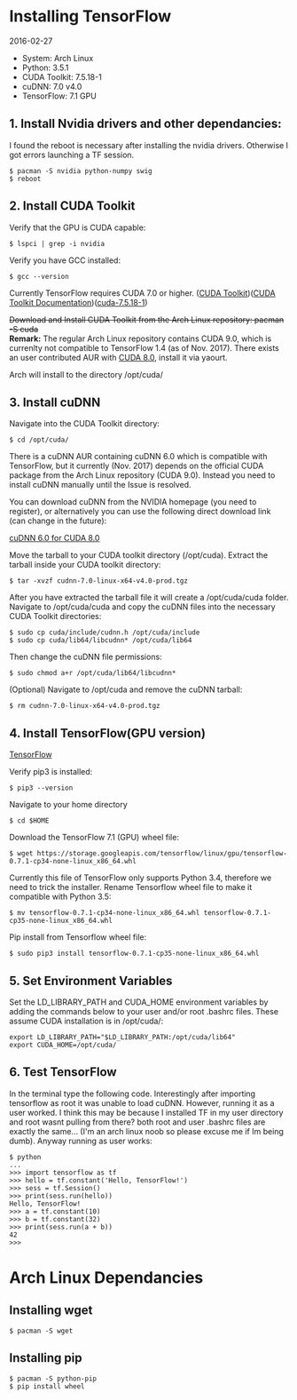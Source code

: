 # Installing TensorFlow
2016-02-27
- System: Arch Linux
- Python: 3.5.1
- CUDA Toolkit: 7.5.18-1
- cuDNN: 7.0 v4.0
- TensorFlow: 7.1 GPU

## 1. Install Nvidia drivers and other dependancies:
I found the reboot is necessary after installing the nvidia drivers.  Otherwise I got errors launching a TF session.
```
$ pacman -S nvidia python-numpy swig
$ reboot
```
## 2. Install CUDA Toolkit
Verify that the GPU is CUDA capable:
```
$ lspci | grep -i nvidia
```
Verify you have GCC installed:
```
$ gcc --version
```
Currently TensorFlow requires CUDA 7.0 or higher.
([CUDA Toolkit](https://developer.nvidia.com/cuda-toolkit))([CUDA Toolkit Documentation](http://docs.nvidia.com/cuda/cuda-getting-started-guide-for-linux/#axzz3xQuiXyUB))([cuda-7.5.18-1](https://www.archlinux.org/packages/community/x86_64/cuda/))



~~Download and Install CUDA Toolkit from the Arch Linux repository: pacman -S cuda~~  
__Remark:__ The regular Arch Linux repository contains CUDA 9.0, which is currenlty not compatible to TensorFlow 1.4 (as of Nov. 2017). There exists an user contributed AUR with [CUDA 8.0](https://aur.archlinux.org/packages/cuda-8.0/), install it via yaourt. 

Arch will install to the directory /opt/cuda/  


## 3. Install cuDNN

Navigate into the CUDA Toolkit directory:
```
$ cd /opt/cuda/
```

There is a cuDNN AUR containing cuDNN 6.0 which is compatible with TensorFlow, but it currently (Nov. 2017) depends on the official CUDA package from the Arch Linux repository (CUDA 9.0). Instead you need to install cuDNN manually until the Issue is resolved.

You can download cuDNN from the NVIDIA homepage (you need to register), or alternatively you can use the following direct download link (can change in the future):

[cuDNN 6.0 for CUDA 8.0](http://developer.download.nvidia.com/compute/redist/cudnn/v6.0/cudnn-8.0-linux-x64-v6.0.tgz)


Move the tarball to your CUDA toolkit directory (/opt/cuda).  Extract the tarball inside your CUDA toolkit directory:
```
$ tar -xvzf cudnn-7.0-linux-x64-v4.0-prod.tgz
```
After you have extracted the tarball file it will create a /opt/cuda/cuda folder.  Navigate to /opt/cuda/cuda and copy the cuDNN files into the necessary CUDA Toolkit directories:
```
$ sudo cp cuda/include/cudnn.h /opt/cuda/include
$ sudo cp cuda/lib64/libcudnn* /opt/cuda/lib64
```
Then change the cuDNN file permissions:
```
$ sudo chmod a+r /opt/cuda/lib64/libcudnn*
```
(Optional) Navigate to /opt/cuda and remove the cuDNN tarball:
```
$ rm cudnn-7.0-linux-x64-v4.0-prod.tgz
```
## 4. Install TensorFlow(GPU version)
[TensorFlow](https://www.tensorflow.org/)

Verify pip3 is installed:
```
$ pip3 --version
```
Navigate to your home directory
```
$ cd $HOME
```
Download the TensorFlow 7.1 (GPU)  wheel file:
```
$ wget https://storage.googleapis.com/tensorflow/linux/gpu/tensorflow-0.7.1-cp34-none-linux_x86_64.whl

```
Currently this file of TensorFlow only supports Python 3.4, therefore we need to trick the installer.  Rename Tensorflow wheel file to make it compatible with Python 3.5:
```
$ mv tensorflow-0.7.1-cp34-none-linux_x86_64.whl tensorflow-0.7.1-cp35-none-linux_x86_64.whl
```
Pip install from Tensorflow wheel file: 
```
$ sudo pip3 install tensorflow-0.7.1-cp35-none-linux_x86_64.whl
```
## 5. Set Environment Variables
Set the LD_LIBRARY_PATH and CUDA_HOME environment variables by adding the commands below to your user and/or root .bashrc files. These assume CUDA installation is in /opt/cuda/:
```
export LD_LIBRARY_PATH="$LD_LIBRARY_PATH:/opt/cuda/lib64"
export CUDA_HOME=/opt/cuda/
```
## 6. Test TensorFlow
In the terminal type the following code.  Interestingly after importing tensorflow as root it was unable to load cuDNN.  However, running it as a user worked.  I think this may be because I installed TF in my user directory and root wasnt pulling from there?  both root and user .bashrc files are exactly the same... (I'm an arch linux noob so please excuse me if Im being dumb).  Anyway running as user works:
```
$ python
...
>>> import tensorflow as tf
>>> hello = tf.constant('Hello, TensorFlow!')
>>> sess = tf.Session()
>>> print(sess.run(hello))
Hello, TensorFlow!
>>> a = tf.constant(10)
>>> b = tf.constant(32)
>>> print(sess.run(a + b))
42
>>>
```

# Arch Linux Dependancies
## Installing wget
```
$ pacman -S wget
```
## Installing pip
```
$ pacman -S python-pip
$ pip install wheel
```

